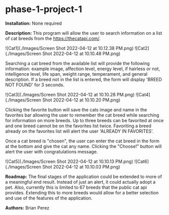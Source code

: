 # phase-1-project-1

**Installation:**
None required


**Description:**
This program will allow the user to search information on a list of cat breeds from the https://thecatapi.com/. 

![Cat1](./Images/Screen Shot 2022-04-12 at 10.12.38 PM.png)
![Cat2](./Images/Screen Shot 2022-04-12 at 10.10.48 PM.png)

Searching a cat breed from the available list will provide the following information: example image, affection level, energy level, if hairless or not, intelligence level, life span, weight range, temperament, and general description. If a breed not in the list is entered, the form will display 'BREED NOT FOUND' for 3 seconds.


![Cat3](./Images/Screen Shot 2022-04-12 at 10.10.28 PM.png)
![Cat4](./Images/Screen Shot 2022-04-12 at 10.10.20 PM.png)

Clicking the favorite button will save the cats image and name in the favorites bar allowing the user to remember the cat breed while searching for information on more breeds. Up to three breeds can be favorited at once and one breed cannot be on the favorites list twice. Favoriting a breed already on the favorites list will alert the user 'ALREADY IN FAVORITES'. 

Once a cat breed is "chosen", the user can enter the cat breed in the form at the bottom and give the cat any name. Clicking the "Choose!" button will alert the user with congratulations message.


![Cat5](./Images/Screen Shot 2022-04-12 at 10.10.13 PM.png)
![Cat6](./Images/Screen Shot 2022-04-12 at 10.10.03 PM.png)

**Roadmap:**
The final stages of the application could be extended to more of a meaningful end result. Instead of just an alert, it could actually adopt a pet. Also, currently this is limited to 67 breeds that the public cat api provides. Extending this to more breeds would allow for a better selection and use of the features of the application.

**Authors:**
Brian Perez